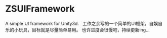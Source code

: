 # ZSUIFramework
A simple UI framework for Unity3d.
 
  工作之余写的一个简单的UI框架，自娱自乐的小玩具，目标就是尽量简单易用。
  也许进度会很慢吧，持续更新ing...

